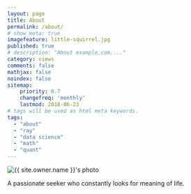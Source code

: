 ```yaml
---
layout: page
title: About
permalink: /about/
# show_meta: true
imagefeature: little-squirrel.jpg
published: true
# description: "About example.com...."
category: views
comments: false
mathjax: false
noindex: false
sitemap:
    priority: 0.7
    changefreq: 'monthly'
    lastmod: 2018-06-23
# tags will be used as html meta keywords.    
tags:
  - "about"
  - "ray"
  - "data science"
  - "math"
  - "quant"
---
```


<div class="post-author text-center">                       
<img src="{{ site.urlimg }}{{ site.owner.avatar }}" alt="{{ site.owner.name }}'s photo" itemprop="image" class="post-avatar img-circle img-responsive"/> 
</div>

A passionate seeker who constantly looks for meaning of life.
